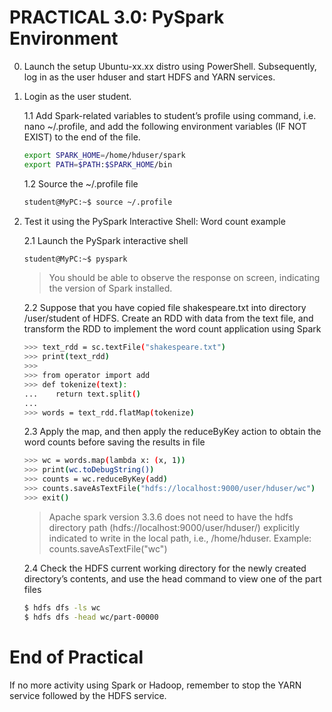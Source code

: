 # PRACTICAL 3.0: PySpark Environment

0. Launch the setup Ubuntu-xx.xx distro using PowerShell. Subsequently, log in as the user hduser and start HDFS and YARN services.

1. Login as the user student.

   1.1 Add Spark-related variables to student’s profile using command, i.e. nano ~/.profile, and add the following environment variables (IF NOT EXIST) to the end of the file.
   ~~~bash
   export SPARK_HOME=/home/hduser/spark
   export PATH=$PATH:$SPARK_HOME/bin
   ~~~

   1.2 Source the ~/.profile file
   ~~~bash
   student@MyPC:~$ source ~/.profile
   ~~~
   
2. Test it using the PySpark Interactive Shell: Word count example

   2.1 Launch the PySpark interactive shell
      ~~~bash
      student@MyPC:~$ pyspark
      ~~~
      > You should be able to observe the response on screen, indicating the version of Spark installed.

   2.2 Suppose that you have copied file shakespeare.txt into directory /user/student of HDFS. Create an RDD with data from the text file, and transform the RDD to implement the word count application using Spark
      ~~~bash
      >>> text_rdd = sc.textFile("shakespeare.txt")
      >>> print(text_rdd)
      >>>
      >>> from operator import add
      >>> def tokenize(text):
      ...    return text.split()
      ...
      >>> words = text_rdd.flatMap(tokenize)
      ~~~

   2.3	Apply the map, and then apply the reduceByKey action to obtain the word counts before saving the results in file
      ~~~bash
      >>> wc = words.map(lambda x: (x, 1))
      >>> print(wc.toDebugString())
      >>> counts = wc.reduceByKey(add)
      >>> counts.saveAsTextFile("hdfs://localhost:9000/user/hduser/wc")
      >>> exit()
      ~~~
      > Apache spark version 3.3.6 does not need to have the hdfs directory path (hdfs://localhost:9000/user/hduser/) explicitly indicated to write in the local path, i.e., /home/hduser. Example:
      > counts.saveAsTextFile("wc")

   2.4 Check the HDFS current working directory for the newly created directory’s contents, and use the head command to view one of the part files
      ~~~bash
      $ hdfs dfs -ls wc
      $ hdfs dfs -head wc/part-00000
      ~~~

# End of Practical

If no more activity using Spark or Hadoop, remember to stop the YARN service followed by the HDFS service.


